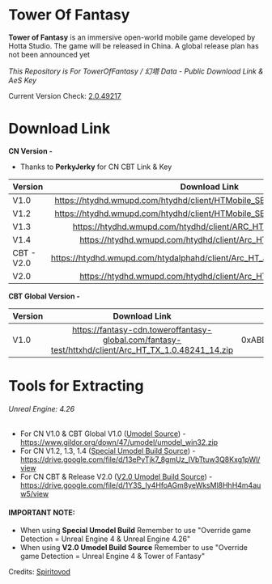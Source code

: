# Tower Of Fantasy

**Tower of Fantasy** is an immersive open-world mobile game developed by Hotta Studio. The game will be released in China. A global release plan has not been announced yet

*This Repository is For TowerOfFantasy / 幻塔 Data - Public Download Link & AeS Key*

Current Version Check: [2.0.49217](https://htydhd.wmupd.com/htydhd/client/Version.txt)


# Download Link
**CN Version -** 
* Thanks to **PerkyJerky** for CN CBT Link & Key

| Version | Download Link | AES Key |
| :---         |     :---:      |     :---:    |
| V1.0   | https://htydhd.wmupd.com/htydhd/client/HTMobile_SETUP_1.0.4_20210409.zip     | 0xA16F419DD3E55493653AC5CDBA71963296E46792E54900C05A1BA5B50C3BC2B0 |
| V1.2   | https://htydhd.wmupd.com/htydhd/client/HTMobile_SETUP_1.2.0_20210715.zip     | 0x3D0F345EE96B6032B7E97E0EF230FEE4AB19D2A85A1CBBFD4B6AAC1DCF73BE9B |
| V1.3   | https://htydhd.wmupd.com/htydhd/client/ARC_HT_1.3.0_20211104.zip     | 0xABDB1F9379A16323851EAB1868B6D9125EDEB37B64F29BB36918D694DDE34A8D |
| V1.4   | https://htydhd.wmupd.com/htydhd/client/Arc_HT_1.4.41398_33.zip     | 0xABDB1F9379A16323851EAB1868B6D9125EDEB37B64F29BB36918D694DDE34A8D |
| CBT - V2.0   | https://htydhd.wmupd.com/htydalphahd/client/Arc_HT_advance_2.0.48482_36.zip     | 0x6E6B325B02B821BD46AF6B62B1E929DC89957DC6F8AA78210D5316798B7508F8 |
| V2.0   | https://htydhd.wmupd.com/htydhd/client/Arc_HT_2.0.48678_84.zip     | 0x6E6B325B02B821BD46AF6B62B1E929DC89957DC6F8AA78210D5316798B7508F8 |

**CBT Global Version -**

| Version | Download Link | AES Key |
| :---         |     :---:      |     :---:    |
| V1.0   | https://fantasy-cdn.toweroffantasy-global.com/fantasy-test/httxhd/client/Arc_HT_TX_1.0.48241_14.zip    | 0xABDB1F9379A16323851EAB1868B6D9125EDEB37B64F29BB36918D694DDE34A8D  |

# Tools for Extracting
###### Unreal Engine: 4.26
- For CN V1.0 & CBT Global V1.0 ([Umodel Source](https://www.gildor.org/en/projects/umodel)) - https://www.gildor.org/down/47/umodel/umodel_win32.zip  
- For CN V1.2, 1.3, 1.4 ([Special Umodel Build Source](https://www.gildor.org/smf/index.php/topic,7112.msg39240.html#msg39240)) - https://drive.google.com/file/d/13ePyTjk7_8gmUz_IVbTtuw3Q8Kxg1pWl/view 
- For CN CBT & Release V2.0 ([V2.0 Umodel Build Source](https://www.gildor.org/smf/index.php/topic,7906.0.html)) - https://drive.google.com/file/d/1Y3S_Iy4HfoAGm8yeWksMl8HhH4m4auw5/view 

#### IMPORTANT NOTE:
- When using **Special Umodel Build** Remember to use "Override game Detection = Unreal Engine 4 & Unreal Engine 4.26"
- When using **V2.0 Umodel Build Source** Remember to use "Override game Detection = Unreal Engine 4 & Tower of Fantasy" 

Credits: [Spiritovod
](https://www.gildor.org/smf/index.php?action=profile;u=5330)
